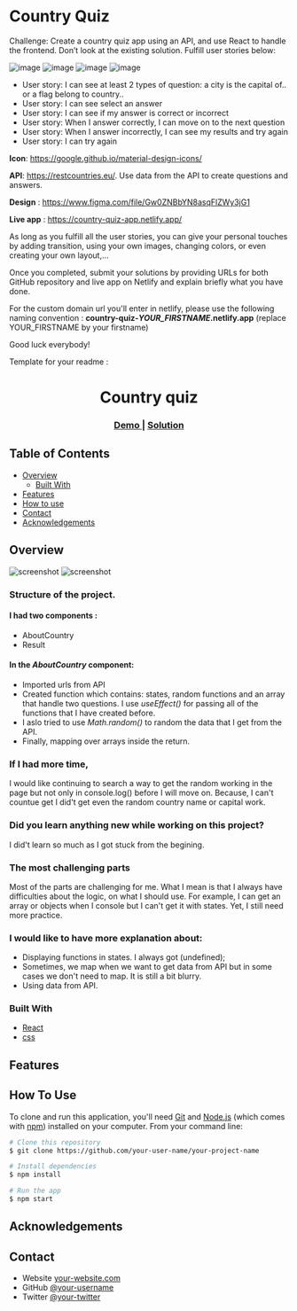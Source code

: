 # Country Quiz

Challenge: Create a country quiz app using an API, and use React to handle the frontend. Don’t look at the existing solution. Fulfill user stories below:

![image](./assets/screenshot_homepage.png)
![image](./assets/screenshot_hovering_button.png)
![image](./assets/screenshot_result.png)
![image](./assets/sreenshot_options.png)

-   User story: I can see at least 2 types of question: a city is the capital of.. or a flag belong to country..
-   User story: I can see select an answer
-   User story: I can see if my answer is correct or incorrect
-   User story: When I answer correctly, I can move on to the next question
-   User story: When I answer incorrectly, I can see my results and try again
-   User story: I can try again

**Icon**: https://google.github.io/material-design-icons/

**API**: https://restcountries.eu/. Use data from the API to create questions and answers.

**Design** : https://www.figma.com/file/Gw0ZNBbYN8asqFlZWy3jG1

**Live app** : https://country-quiz-app.netlify.app/

As long as you fulfill all the user stories, you can give your personal touches by adding transition, using your own images, changing colors, or even creating your own layout,...

Once you completed, submit your solutions by providing URLs for both GitHub repository and live app on Netlify and explain briefly what you have done.

For the custom domain url you'll enter in netlify, please use the following naming convention : **country-quiz-_YOUR_FIRSTNAME_.netlify.app** (replace YOUR_FIRSTNAME by your firstname)

Good luck everybody!

Template for your readme :

<!-- Please update value in the {}  -->

<h1 align="center">Country quiz</h1>

<div align="center">
  <h3>
    <a href="https://{your-demo-link.your-domain}">
      Demo
    </a>
    <span> | </span>
    <a href="https://{your-url-to-the-solution}">
      Solution
    </a>
  </h3>
</div>

<!-- TABLE OF CONTENTS -->

## Table of Contents

-   [Overview](#overview)
    -   [Built With](#built-with)
-   [Features](#features)
-   [How to use](#how-to-use)
-   [Contact](#contact)
-   [Acknowledgements](#acknowledgements)

<!-- OVERVIEW -->

## Overview

![screenshot](./second-page.png)
![screenshot](./first-page.png)


<!-- Introduce your projects by taking a screenshot or a gif. Try to tell visitors a story about your project by answering:

-   Where can I see your demo?
-   What was your experience?
-   What have you learned/improved?
-   Your wisdom? :) -->

### Structure of the project.

#### I had two components : 
- AboutCountry  
- Result

#### In the *AboutCountry* component: 
- Imported urls from API
- Created function which contains: states, random functions and an array that handle two questions. I use *useEffect()* for passing all of the functions that I have created before.
- I aslo tried to use *Math.random()* to random the data that I get from the API.
- Finally, mapping over arrays inside the return.

### If I had more time,

I would like continuing to search a way to get the random working in the page but not only in console.log() before I will move on. Because, I can't countue get I did't get even the random country name or capital work.

### Did you learn anything new while working on this project?

I did't learn so much as I got stuck from the begining. 

### The most challenging parts
Most of the parts are challenging for me. What I mean is that I always have difficulties about the logic, on what I should use. For example, I can get an array or objects when I console but I can't get it with states.
Yet, I still need more practice.

### I would like to have more explanation about: 
- Displaying functions in states. I always got (undefined);
- Sometimes, we map when we want to get data from API but in some cases we don't need to map. It is still a bit blurry.
- Using data from API.

### Built With

<!-- This section should list any major frameworks that you built your project using. Here are a few examples.-->

-   [React](https://reactjs.org/)
-   [css](https://developer.mozilla.org/en-US/docs/Web/CSS)

## Features

<!-- List the features of your application or follow the template. Don't share the figma file here :) -->

## How To Use

<!-- Example: -->

To clone and run this application, you'll need [Git](https://git-scm.com) and [Node.js](https://nodejs.org/en/download/) (which comes with [npm](http://npmjs.com)) installed on your computer. From your command line:

```bash
# Clone this repository
$ git clone https://github.com/your-user-name/your-project-name

# Install dependencies
$ npm install

# Run the app
$ npm start
```

## Acknowledgements



## Contact

-   Website [your-website.com](https://country-quiz-natacha.netlify.app/)
-   GitHub [@your-username](https://github.com/tsipoy/country-quiz)
-   Twitter [@your-twitter](https://{twitter.com/your-username})



